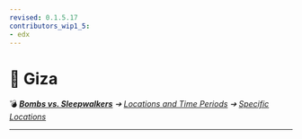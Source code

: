 ```yaml
---
revised: 0.1.5.17
contributors_wip1_5:
- edx
---
```


# 📄 Giza

💣 ***[Bombs vs. Sleepwalkers][home]** ➔ [Locations and Time Periods][locations] ➔ [Specific Locations][specific]*

****

[home]: /README.md
[locations]: /locations/readme.md
[specific]: /locations/specific/readme.md
